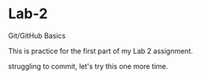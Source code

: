 # Lab-2
Git/GitHub Basics

This is practice for the first part of my Lab 2 assignment.

struggling to commit, let's try this one more time.
